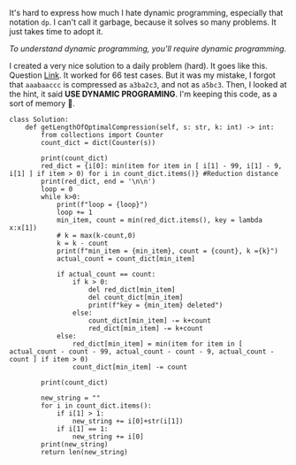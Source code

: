 It's hard to express how much I hate dynamic programming, especially that notation ```dp```. I can't call it garbage, because it solves so many problems. It just takes time to adopt it.

_To understand dynamic programming, you'll require dynamic programming._

I created a very nice solution to a daily problem (hard). It goes like this. Question [Link](https://leetcode.com/problems/string-compression-ii/?envType=daily-question&envId=2023-12-28). It worked for 66 test cases. But it was my mistake, I forgot that ```aaabaaccc``` is compressed as ```a3ba2c3```, and not as ```a5bc3```. Then, I looked at the hint, it said **USE DYNAMIC PROGRAMING**. I'm keeping this code, as a sort of memory 🥲.
```
class Solution:
    def getLengthOfOptimalCompression(self, s: str, k: int) -> int:
        from collections import Counter
        count_dict = dict(Counter(s))

        print(count_dict)
        red_dict = {i[0]: min(item for item in [ i[1] - 99, i[1] - 9, i[1] ] if item > 0) for i in count_dict.items()} #Reduction distance
        print(red_dict, end = '\n\n')
        loop = 0
        while k>0:
            print(f"loop = {loop}")
            loop += 1
            min_item, count = min(red_dict.items(), key = lambda x:x[1])
            # k = max(k-count,0)
            k = k - count
            print(f"min_item = {min_item}, count = {count}, k ={k}")
            actual_count = count_dict[min_item]

            if actual_count == count:
                if k > 0:
                    del red_dict[min_item]
                    del count_dict[min_item]    
                    print(f"key = {min_item} deleted")
                else:
                    count_dict[min_item] -= k+count
                    red_dict[min_item] -= k+count
            else:
                red_dict[min_item] = min(item for item in [ actual_count - count - 99, actual_count - count - 9, actual_count - count ] if item > 0)
                count_dict[min_item] -= count

        print(count_dict)

        new_string = ""
        for i in count_dict.items():
            if i[1] > 1:
                new_string += i[0]+str(i[1])
            if i[1] == 1:
                new_string += i[0]
        print(new_string)
        return len(new_string)
```
